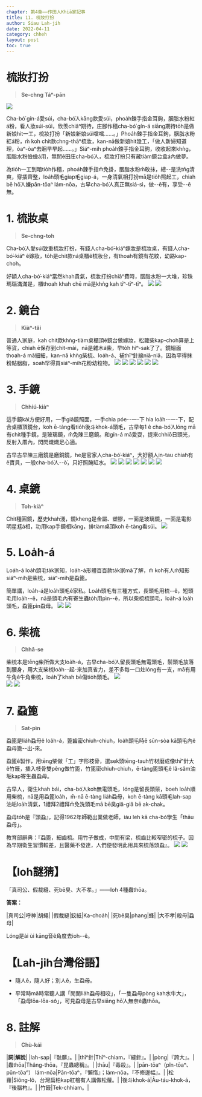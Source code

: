 ```yaml
---
chapter: 第4章——作田人Khiā家記事
title: 11. 梳妝打扮
author: Siau Lah-jih
date: 2022-04-11
category: chheh
layout: post
toc: true
---
```


# 梳妝打扮
> **Se-chng Táⁿ-pān**

![](../too5/16/16-5-1梳妝臺.jpg)

Cha-bó͘ gín-á愛súi，cha-bó͘人kāng款愛súi，phoa̍h鍊手指金耳鉤，胭脂水粉紅á粉，看人妝súi-súi，欣羡chiâⁿ期待，庄腳作穡cha-bó͘ gín-á siāng期待to̍h是做新娘hit一工，梳妝打扮「新娘新娘súi噹噹‥‥‥。」Phoa̍h鍊手指金耳鉤，胭脂水粉紅á粉，m̄ koh chit款chng-thāⁿ梳妝，kan-nā做新娘hit幾工，「做人新婦知道理，òaⁿ-òaⁿ去睏早早起‥‥‥。」Siáⁿ-mih phoa̍h鍊手指金耳鉤，收收起來khǹg，胭脂水粉儉儉á用，無閒ê田庄cha-bó͘人，梳妝打扮只有藏tiàm鏡台盒á內做夢。

為tio̍h一工到暗tio̍h作穡，phoa̍h鍊手指m̄免掛，胭脂水粉m̄敢抹，總--是洗tn̄g清爽，穿插齊整，loa̍h頭毛giap毛giap-á，一身清氣相打扮mā是tio̍h照起工，chiah bē hō͘人嫌pān-tōaⁿ lám-nōa，古早cha-bó͘人真正無siá-sì，做--ê有，享受--ê無。

# 1. 梳妝桌
> **Se-chng-toh**

Cha-bó͘人愛súi致重梳妝打扮，有錢人cha-bó͘-kiáⁿ嫁妝是梳妝桌，有錢人cha-bó͘-kiáⁿ ê嫁妝，to̍h是chit款ná桌櫃ê梳妝台，有thoah有鏡有花紋，幼路kap-choh。

好額人cha-bó͘-kiáⁿ當然khah貴氣，梳妝打扮chiâⁿ費時，胭脂水粉一大堆，珍珠瑪瑙滿滿是，櫃thoah khah chē mā是khǹg kah tīⁿ-tīⁿ-tīⁿ。
![](../too5/16/16-5-2梳妝臺.jpg)
![](../too5/16/16-5-2a梳妝臺.jpg)

# 2. 鏡台
> **Kiàⁿ-tâi**

普通人家庭，kah chit款khǹg-tiàm桌櫃頂ê鏡台做嫁妝，松蘿柴kap-choh算是上等貨，chiah ē保存到chit-mái，nā是雜木á柴，早to̍h hìⁿ-sak了了。鏡細面thoah-á mā細細，kan-nā khǹg柴梳、loa̍h-á、補thīⁿ針線niā-niā，因為罕得抹粉點胭脂，soah罕得買siáⁿ-mih花粉幼粒物。
![](../too5/16/16-5-3鏡台.jpg) 
![](../too5/16/16-5-4鏡台.jpg) 
![](../too5/16/16-5-5鏡台.jpg)
![](../too5/16/16-5-5a鏡台.jpg)
![](../too5/16/16-5-5b鏡台.jpg)
![](../too5/16/16-5-5c鏡台.jpg)

# 3. 手鏡
> **Chhiú-kiàⁿ**

這手鏡kài方便好用，一手giâ鏡照面，一手chia póe--一-下 hia loa̍h--一-下，配合桌櫃頂鏡台，koh ē-tàng看tio̍h後斗khok-á頭毛，古早每1 ê cha-bó͘人lóng mā有chit種手鏡，是玻璃鏡，m̄免陳三磨鏡。和gín-á mā愛耍，提來chhiō日頭光，反射入厝內，閃閃熾熾足心適。

古早古早陳三磨鏡是磨銅鏡，he是官家人cha-bó͘-kiáⁿ，大好額人in-tau chiah有ê寶貝，一般cha-bó͘人--ò͘，只好照醃缸水。
![](../too5/16/16-5-6手鏡.jpg)
![](../too5/16/16-5-7手鏡.jpg)
![](../too5/16/16-5-8手鏡.jpg)
![](../too5/16/16-5-8a手鏡.jpg)
![](../too5/16/16-5-9a手鏡.jpg)
![](../too5/16/16-5-9b手鏡.jpg)
![](../too5/16/16-5-9手鏡.jpg)

# 4. 桌鏡
> **Toh-kiàⁿ**

Chit種圓鏡，歷史khah淺，鏡kheng是金屬、塑膠，一面是玻璃鏡，一面是電影明星尪á相，功用kap手鏡相kāng，排tiàm桌頂koh ē-tàng看súi。
![](../too5/16/16-5-10桌鏡.jpg)

# 5. Loa̍h-á

Loa̍h-á loa̍h頭毛ta̍k家知，loa̍h-á形體百百款ta̍k家mā了解，m̄ koh有人m̄知影siáⁿ-mih是柴梳，siáⁿ-mih是蝨篦。

簡單講，loa̍h-á是loa̍h頭毛ê家私。Loa̍h頭毛有三種方式，長頭毛用梳--ê，短頭毛用loa̍h--ê，nā是頭毛內有寄生蟲to̍h用pìn--ê，所以柴梳梳頭毛，loa̍h-á loa̍h頭毛，蝨篦pìn蝨母。
![](../too5/16/16-5-12捋仔.jpg)
![](../too5/16/16-5-13捋仔廖淑鳳.jpg)


# 6. 柴梳
> **Chhâ-se**

柴梳本是tēng柴所做大支loa̍h-á，古早cha-bó͘人留長頭毛無電頭毛，鬃頭毛放落到腰身，用大支柴梳loa̍h--起-來加真省力，差不多每一口灶lóng有一支，mā有用牛角ê牛角柴梳，loa̍h了khah bē傷tio̍h頭毛。
![](../too5/16/16-5-14柴梳牛角廖淑鳳.jpg)  
![](../too5/16/16-5-15柴梳廖淑鳳.jpg)
![](../too5/16/16-5-16柴梳捋仔廖淑鳳.jpg)

# 7. 蝨篦
> **Sat-pìn**

蝨篦是lia̍h蝨母ê loa̍h-á，篦齒密chiuh-chiuh，loa̍h頭毛時ē sūn-sòa kā頭毛內ê蝨母篦--出-來。

蝨篦ê製作，用tēng柴做「工」字形枝骨，選sek頭tēng-tauh竹材磨成像thīⁿ針大ê竹籤，插入枝骨雙pêng做竹篦，竹篦密chiuh-chiuh，ē-tàng篦頭毛ê lâ-sâm油垢kap寄生蟲蝨母。

古早人，衛生khah bái，cha-bó͘人koh無電頭毛，lóng是留長頭鬃，boeh loa̍h順用柴梳，nā是用蝨篦loa̍h，m̄-nā ē-tàng lia̍h蝨母，koh ē-tàng kā頭毛lah-sap油垢loa̍h清氣，1禮拜2禮拜m̄免洗頭毛mā bē臭giâ-giâ bē ak-chak。

蝨母to̍h是『頭蝨』，記得1962年師範出業做老師，iáu leh kā cha-bó͘學生「thāu蝨母」。

教育部辭典：『蝨篦，細齒梳。用竹子做成，中間有梁，梳齒比較窄密的梳子。因為早期衛生習慣較差，且醫藥不發達，人們便發明此用具來梳落頭蝨』。
![](../too5/16/16-5-17蝨篦.jpg)
![](../too5/16/16-5-17a捋仔蝨篦.jpg)

# 【Ioh謎猜】
「真司公、假裁縫、死bē臭、大不孝。」——Ioh 4種蟲thōa。

**答案：**

|真司公|呼神|胡蠅|
|假裁縫|鉸紙|Ka-choa̍h|
|死bē臭|phang|蜂|
|大不孝|殺母|蝨母|

Lóng是ài ùi kāng音ê角度去ioh--ê。

# 【Lah-jih台灣俗語】

- 隨人ê，隨人好；別人ê，生蝨母。

- 平常時mā時常聽人講「閒閒lia̍h蝨母相咬」，「一隻蝨母pòng kah水牛大」，「蝨母lōa-lōa-sô」，可見蝨母是古早siāng hō͘人無奈ê蟲thōa。


# 8. 註解
> **Chù-kái**

|**詞**|**解說**|
|lah-sap|『骯髒』。|
|thīⁿ針|Thīⁿ-chiam，『縫針』。|
|pòng|『誇大』。|
|蟲thōa|Thâng-thōa，『昆蟲總稱』。|
|thāu|『毒殺』。|
|pān-tōaⁿ（pîn-tōaⁿ、pûn-tōaⁿ） lám-nōa|Pān-tōaⁿ，『懶惰』；lám-nōa，『不修邊幅』。|
|松蘿|Siông-lô，台灣扁柏kap紅檜有人講做松蘿。|
|後斗khok-á|Āu-táu-khok-á，『後腦杓』。|
|竹籤|Tek-chhiam。|
